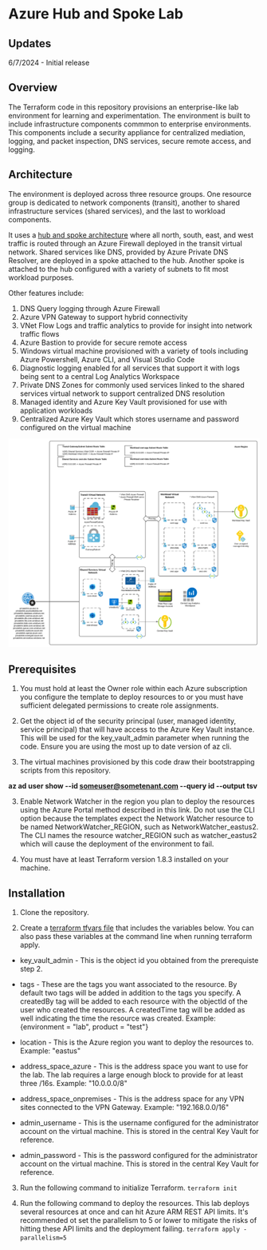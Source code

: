 # Azure Hub and Spoke Lab

## Updates
6/7/2024 - Initial release

## Overview
The Terraform code in this repository provisions an enterprise-like lab environment for learning and experimentation. The environment is built to include infrastructure components commmon to enterprise environments. This components include a security appliance for centralized mediation, logging, and packet inspection, DNS services, secure remote access, and logging.

## Architecture
The environment is deployed across three resource groups. One resource group is dedicated to network components (transit), another to shared infrastructure services (shared services), and the last to workload components.

It uses a [hub and spoke architecture](https://docs.microsoft.com/en-us/azure/architecture/reference-architectures/hybrid-networking/hub-spoke?tabs=cli) where all north, south, east, and west traffic is routed through an Azure Firewall deployed in the transit virtual network. Shared services like DNS, provided by Azure Private DNS Resolver, are deployed in a spoke attached to the hub. Another spoke is attached to the hub configured with a variety of subnets to fit most workload purposes.

Other features include:

1) DNS Query logging through Azure Firewall
2) Azure VPN Gateway to support hybrid connectivity
3) VNet Flow Logs and traffic analytics to provide for insight into network traffic flows
4) Azure Bastion to provide for secure remote access
5) Windows virtual machine provisioned with a variety of tools including Azure Powershell, Azure CLI, and Visual Studio Code
6) Diagnostic logging enabled for all services that support it with logs being sent to a central Log Analytics Workspace
7) Private DNS Zones for commonly used services linked to the shared services virtual network to support centralized DNS resolution
8) Managed identity and Azure Key Vault provisioned for use with application workloads
9) Centralized Azure Key Vault which stores username and password configured on the virtual machine

![lab image](assets/lab-visual.svg)

## Prerequisites
1. You must hold at least the Owner role within each Azure subscription you configure the template to deploy resources to or you must have sufficient delegated permissions to create role assignments.

2. Get the object id of the security principal (user, managed identity, service principal) that will have access to the Azure Key Vault instance. This will be used for the key_vault_admin parameter when running the code. Ensure you are using the most up to date version of az cli.

3. The virtual machines provisioned by this code draw their bootstrapping scripts from this repository.

**az ad user show --id someuser@sometenant.com --query id --output tsv**

3. Enable Network Watcher in the region you plan to deploy the resources using the Azure Portal method described in this link. Do not use the CLI option because the templates expect the Network Watcher resource to be named NetworkWatcher_REGION, such as NetworkWatcher_eastus2. The CLI names the resource watcher_REGION such as watcher_eastus2 which will cause the deployment of the environment to fail.

4. You must have at least Terraform version 1.8.3 installed on your machine.

## Installation
1. Clone the repository.

2. Create a [terraform tfvars file](https://developer.hashicorp.com/terraform/language/values/variables) that includes the variables below. You can also pass these variables at the command line when running terraform apply.

* key_vault_admin - This is the object id you obtained from the prerequiste step 2.

* tags - These are the tags you want associated to the resource. By default two tags will be added in addition to the tags you specify. A createdBy tag will be added to each resource with the objectId of the user who created the resources. A createdTime tag will be added as well indicating the time the resource was created. Example: {environment = "lab", product = "test"}

* location - This is the Azure region you want to deploy the resources to. Example: "eastus"

* address_space_azure - This is the address space you want to use for the lab. The lab requires a large enough block to provide for at least three /16s. Example: "10.0.0.0/8"

* address_space_onpremises - This is the address space for any VPN sites connected to the VPN Gateway. Example: "192.168.0.0/16"

* admin_username - This is the username configured for the administrator account on the virtual machine. This is stored in the central Key Vault for reference.

* admin_password - This is the password configured for the administrator account on the virtual machine. This is stored in the central Key Vault for reference.

3. Run the following command to initialize Terraform.
`terraform init`

4. Run the following command to deploy the resources. This lab deploys several resources at once and can hit Azure ARM REST API limits. It's recommended ot set the parallelism to 5 or lower to mitigate the risks of hitting these API limits and the deployment failing.
`terraform apply -parallelism=5`
